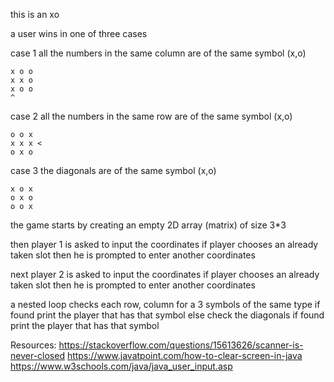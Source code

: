 this is an xo 


a user wins in one of three cases 
 
case 1
    all the numbers in the same column are of the same symbol (x,o)

    x o o
    x x o
    x o o 
    ^

case 2 
    all the numbers in the same row are of the same symbol (x,o)

    o o x
    x x x < 
    o x o 

case 3 
    the diagonals are of the same symbol (x,o)

    x o x
    o x o
    o o x 

    

the game starts by creating an empty 2D array (matrix) of size 3*3

then player 1 is asked to input the coordinates 
    if player chooses an already taken slot then he is prompted to enter another coordinates 

next player 2 is asked to input the coordinates
    if player chooses an already taken slot then he is prompted to enter another coordinates 
    

a nested loop checks each row, column for a 3 symbols of the same type 
    if found 
        print the player that has that symbol 
    else 
        check the diagonals 
            if found 
                print the player that has that symbol 
            

Resources:
https://stackoverflow.com/questions/15613626/scanner-is-never-closed
https://www.javatpoint.com/how-to-clear-screen-in-java
https://www.w3schools.com/java/java_user_input.asp